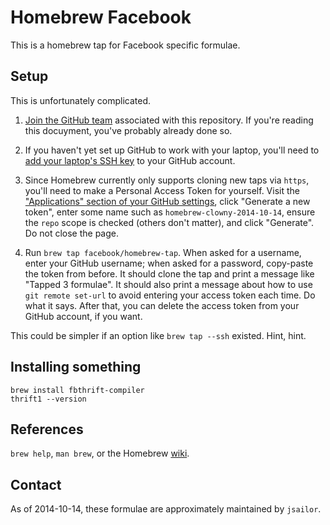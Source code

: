 Homebrew Facebook
=================

This is a homebrew tap for Facebook specific formulae.

Setup
-----

This is unfortunately complicated.

1. [Join the GitHub team][team] associated with this repository. If you're
reading this docuyment, you've probably already done so.

2. If you haven't yet set up GitHub to work with your laptop, you'll need to
[add your laptop's SSH key][ssh] to your GitHub account.

3. Since Homebrew currently only supports cloning new taps via `https`, you'll
need to make a Personal Access Token for yourself. Visit the ["Applications"
section of your GitHub settings][token], click "Generate a new token", enter
some name such as `homebrew-clowny-2014-10-14`, ensure the `repo` scope is
checked (others don't matter), and click "Generate". Do not close the page.

4. Run `brew tap facebook/homebrew-tap`. When asked for a username, enter your
GitHub username; when asked for a password, copy-paste the token from before.
It should clone the tap and print a message like "Tapped 3 formulae". It should
also print a message about how to use `git remote set-url` to avoid entering
your access token each time. Do what it says. After that, you can delete the
access token from your GitHub account, if you want.

This could be simpler if an option like `brew tap --ssh` existed. Hint, hint.

Installing something
--------------------

    brew install fbthrift-compiler
    thrift1 --version

References
----------
`brew help`, `man brew`, or the Homebrew [wiki][].

[team]: https://our.intern.facebook.com/intern/opensource/team/?tid=1079344
[ssh]: https://github.com/settings/ssh
[token]: https://github.com/settings/applications#personal-access-tokens
[wiki]:http://wiki.github.com/mxcl/homebrew

Contact
-------

As of 2014-10-14, these formulae are approximately maintained by
`jsailor`.

